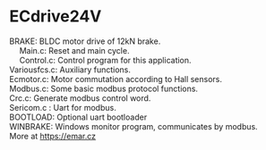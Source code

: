 # ECdrive24V  

BRAKE: BLDC motor drive of 12kN brake.    
 &emsp;   Main.c: Reset and main cycle.    
 &emsp;   Control.c: Control program for this application.  
Variousfcs.c: Auxiliary functions.   
  Ecmotor.c: Motor commutation according to Hall sensors.  
  Modbus.c: Some basic modbus protocol functions.  
  Crc.c: Generate modbus control word.  
  Sericom.c : Uart for modbus.    
BOOTLOAD: Optional uart bootloader  
WINBRAKE: Windows monitor program, communicates by modbus.  
More at https://emar.cz

